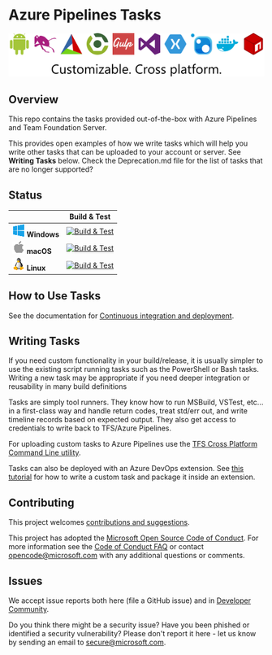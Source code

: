 # Azure Pipelines Tasks

![Tasks](/taskbanner.png 'Tasks')

## Overview

This repo contains the tasks provided out-of-the-box with Azure Pipelines and Team Foundation Server.

This provides open examples of how we write tasks which will help you write other tasks that can be uploaded to your account or server.  See **Writing Tasks** below.
Check the Deprecation.md file for the list of tasks that are no longer supported?

## Status

|                                            |                   Build & Test                    |
| ------------------------------------------ | :-----------------------------------------------: |
| ![Win](docs/res/win_med.png) **Windows**   |   [![Build & Test][win-build-badge]][win-build]   |
| ![macOS](docs/res/apple_med.png) **macOS** | [![Build & Test][macOS-build-badge]][macOS-build] |
| ![Linux](docs/res/linux_med.png) **Linux** | [![Build & Test][linux-build-badge]][linux-build] |

[win-build-badge]: https://dev.azure.com/mseng/PipelineTools/_apis/build/status/azure-pipelines-tasks.ci-windows
[win-build]: https://dev.azure.com/mseng/PipelineTools/_build/latest?definitionId=7634
[macOS-build-badge]: https://dev.azure.com/mseng/PipelineTools/_apis/build/status/azure-pipelines-tasks.ci-macos
[macOS-build]: https://dev.azure.com/mseng/PipelineTools/_build/latest?definitionId=7635
[linux-build-badge]: https://dev.azure.com/mseng/PipelineTools/_apis/build/status/azure-pipelines-tasks.ci-linux
[linux-build]: https://dev.azure.com/mseng/PipelineTools/_build/latest?definitionId=7636

## How to Use Tasks

See the documentation for [Continuous integration and deployment](https://aka.ms/tfbuild).

## Writing Tasks

If you need custom functionality in your build/release, it is usually simpler to use the existing script running tasks such as the PowerShell or Bash tasks. Writing a new task may be appropriate if you need deeper integration or reusability in many build definitions


Tasks are simply tool runners. They know how to run MSBuild, VSTest, etc... in a first-class way and handle return codes, treat std/err out, and write timeline records based on expected output. They also get access to credentials to write back to TFS/Azure Pipelines.

For uploading custom tasks to Azure Pipelines use the [TFS Cross Platform Command Line utility](https://github.com/Microsoft/tfs-cli).

Tasks can also be deployed with an Azure DevOps extension. See [this tutorial](https://docs.microsoft.com/en-us/vsts/extend/develop/add-build-task) for how to write a custom task and package it inside an extension.

## Contributing

This project welcomes [contributions and suggestions](docs/contribute.md).

This project has adopted the [Microsoft Open Source Code of Conduct](https://opensource.microsoft.com/codeofconduct/).
For more information see the [Code of Conduct FAQ](https://opensource.microsoft.com/codeofconduct/faq/) or
contact [opencode@microsoft.com](mailto:opencode@microsoft.com) with any additional questions or comments.

## Issues

We accept issue reports both here (file a GitHub issue) and in [Developer Community](https://developercommunity.visualstudio.com/spaces/21/index.html).

Do you think there might be a security issue? Have you been phished or identified a security vulnerability? Please don't report it here - let us know by sending an email to secure@microsoft.com.
